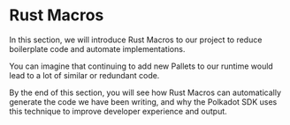 # Rust Macros

In this section, we will introduce Rust Macros to our project to reduce boilerplate code and automate implementations.

You can imagine that continuing to add new Pallets to our runtime would lead to a lot of similar or redundant code.

By the end of this section, you will see how Rust Macros can automatically generate the code we have been writing, and why the Polkadot SDK uses this technique to improve developer experience and output.
